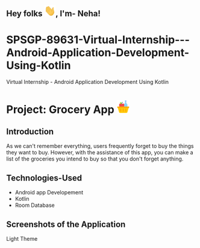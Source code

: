 Hey folks <img src = "https://github.com/NehaVns/NehaVns/blob/main/Hi.gif" width = "30" height = "30"/>, I'm- Neha!
-------------------------------------
# SPSGP-89631-Virtual-Internship---Android-Application-Development-Using-Kotlin
Virtual Internship - Android Application Development Using Kotlin

Project: Grocery App <img src = "https://github.com/smartinternz02/SPSGP-89631-Virtual-Internship---Android-Application-Development-Using-Kotlin/blob/main/grocery-cart.png" width = "35" height = "35">
========================
Introduction
----------------------------
As we can't remember everything, users frequently forget to buy the things they want to buy. However, with the assistance of this app, you can make a list of the groceries you intend to buy so that you don't forget anything.

Technologies-Used
-----------------------------
- Android app Developement
- Kotlin
- Room Database

Screenshots of the Application
-----------------------------------
Light Theme
